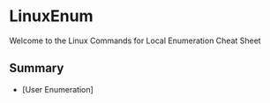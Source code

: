 # LinuxEnum
Welcome to the Linux Commands for Local Enumeration Cheat Sheet


## Summary

* [User Enumeration]
